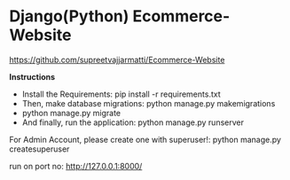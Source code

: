# Django(Python) Ecommerce-Website

https://github.com/supreetvajjarmatti/Ecommerce-Website


**Instructions**
- Install the Requirements: pip install -r requirements.txt
- Then, make database migrations: python manage.py makemigrations
- python manage.py migrate
- And finally, run the application: python manage.py runserver

For Admin Account, please create one with superuser!: python manage.py createsuperuser

run on port no: http://127.0.0.1:8000/





